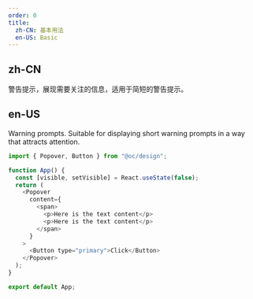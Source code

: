 ```yaml
---
order: 0
title:
  zh-CN: 基本用法
  en-US: Basic
---
```


## zh-CN

警告提示，展现需要关注的信息，适用于简短的警告提示。

## en-US

Warning prompts. Suitable for displaying short warning prompts in a way that attracts attention.

```js
import { Popover, Button } from "@oc/design";

function App() {
  const [visible, setVisible] = React.useState(false);
  return (
    <Popover
      content={
        <span>
          <p>Here is the text content</p>
          <p>Here is the text content</p>
        </span>
      }
    >
      <Button type="primary">Click</Button>
    </Popover>
  );
}

export default App;
```
